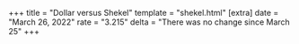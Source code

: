 +++
title = "Dollar versus Shekel"
template = "shekel.html"
[extra]
date = "March 26, 2022"
rate = "3.215"
delta = "There was no change since March 25"
+++
